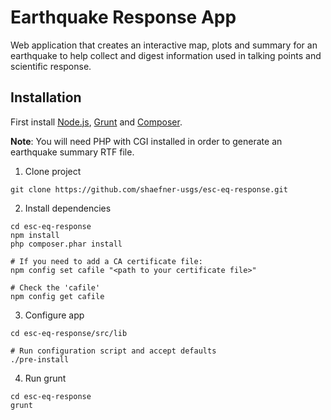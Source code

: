 Earthquake Response App
=======================

Web application that creates an interactive map, plots and summary for an earthquake to help collect and digest information used in talking points and scientific response.

## Installation

First install [Node.js](https://nodejs.org/), [Grunt](http://gruntjs.com) and [Composer](https://getcomposer.org/).

**Note**: You will need PHP with CGI installed in order to generate an earthquake summary RTF file.

1. Clone project

```
git clone https://github.com/shaefner-usgs/esc-eq-response.git
```

2. Install dependencies

```
cd esc-eq-response
npm install
php composer.phar install

# If you need to add a CA certificate file:
npm config set cafile "<path to your certificate file>"

# Check the 'cafile'
npm config get cafile
```

3. Configure app

```
cd esc-eq-response/src/lib

# Run configuration script and accept defaults
./pre-install
```

4. Run grunt

```
cd esc-eq-response
grunt
```
